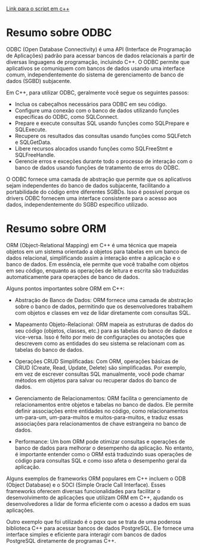
[Link para o script em c++](https://github.com/Luisf66/Projeto-e-Administra-o-de-Banco-de-Dados/tree/main/tarefas/script)

# Resumo sobre ODBC
ODBC (Open Database Connectivity) é uma API (Interface de Programação de Aplicações) padrão para acessar bancos de dados relacionais a partir de diversas linguagens de programação, incluindo C++. O ODBC permite que aplicativos se comuniquem com bancos de dados usando uma interface comum, independentemente do sistema de gerenciamento de banco de dados (SGBD) subjacente.

Em C++, para utilizar ODBC, geralmente você segue os seguintes passos:

- Inclua os cabeçalhos necessários para ODBC em seu código.
- Configure uma conexão com o banco de dados utilizando funções específicas do ODBC, como SQLConnect.
- Prepare e execute consultas SQL usando funções como SQLPrepare e SQLExecute.
- Recupere os resultados das consultas usando funções como SQLFetch e SQLGetData.
- Libere recursos alocados usando funções como SQLFreeStmt e SQLFreeHandle.
- Gerencie erros e exceções durante todo o processo de interação com o banco de dados usando funções de tratamento de erros do ODBC.

O ODBC fornece uma camada de abstração que permite que os aplicativos sejam independentes do banco de dados subjacente, facilitando a portabilidade do código entre diferentes SGBDs. Isso é possível porque os drivers ODBC fornecem uma interface consistente para o acesso aos dados, independentemente do SGBD específico utilizado.

# Resumo sobre ORM
ORM (Object-Relational Mapping) em C++ é uma técnica que mapeia objetos em um sistema orientado a objetos para tabelas em um banco de dados relacional, simplificando assim a interação entre a aplicação e o banco de dados. Em essência, ele permite que você trabalhe com objetos em seu código, enquanto as operações de leitura e escrita são traduzidas automaticamente para operações de banco de dados.

Alguns pontos importantes sobre ORM em C++:

- Abstração de Banco de Dados: ORM fornece uma camada de abstração sobre o banco de dados, permitindo que os desenvolvedores trabalhem com objetos e classes em vez de lidar diretamente com consultas SQL.

- Mapeamento Objeto-Relacional: ORM mapeia as estruturas de dados do seu código (objetos, classes, etc.) para as tabelas do banco de dados e vice-versa. Isso é feito por meio de configurações ou anotações que descrevem como as entidades do seu sistema se relacionam com as tabelas do banco de dados.

- Operações CRUD Simplificadas: Com ORM, operações básicas de CRUD (Create, Read, Update, Delete) são simplificadas. Por exemplo, em vez de escrever consultas SQL manualmente, você pode chamar métodos em objetos para salvar ou recuperar dados do banco de dados.

- Gerenciamento de Relacionamentos: ORM facilita o gerenciamento de relacionamentos entre objetos e tabelas no banco de dados. Ele permite definir associações entre entidades no código, como relacionamentos um-para-um, um-para-muitos e muitos-para-muitos, e traduz essas associações para relacionamentos de chave estrangeira no banco de dados.

- Performance: Um bom ORM pode otimizar consultas e operações de banco de dados para melhorar o desempenho da aplicação. No entanto, é importante entender como o ORM está traduzindo suas operações de código para consultas SQL e como isso afeta o desempenho geral da aplicação.

Alguns exemplos de frameworks ORM populares em C++ incluem o ODB (Object Database) e o SOCI (Simple Oracle Call Interface). Esses frameworks oferecem diversas funcionalidades para facilitar o desenvolvimento de aplicações que utilizam ORM em C++, ajudando os desenvolvedores a lidar de forma eficiente com o acesso a dados em suas aplicações.

Outro exemplo que foi utilizado é o pqxx que se trata de uma poderosa biblioteca C++ para acessar bancos de dados PostgreSQL. Ele fornece uma interface simples e eficiente para interagir com bancos de dados PostgreSQL diretamente de programas C++.
